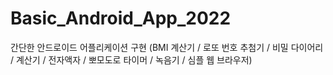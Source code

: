 # Basic_Android_App_2022
간단한 안드로이드 어플리케이션 구현 (BMI 계산기 / 로또 번호 추첨기 / 비밀 다이어리 / 계산기 / 전자액자 / 뽀모도로 타이머 / 녹음기 / 심플 웹 브라우저)
